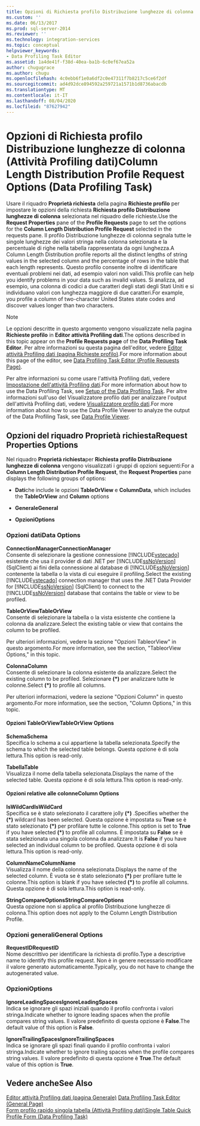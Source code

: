 ```yaml
---
title: Opzioni di Richiesta profilo Distribuzione lunghezze di colonna (Attività Profiling dati) | Microsoft Docs
ms.custom: ''
ms.date: 06/13/2017
ms.prod: sql-server-2014
ms.reviewer: ''
ms.technology: integration-services
ms.topic: conceptual
helpviewer_keywords:
- Data Profiling Task Editor
ms.assetid: 1a4de41f-f38d-40ea-ba1b-6c0ef67ea52a
author: chugugrace
ms.author: chugu
ms.openlocfilehash: 4c0ebb6f1e0a6df2c0e47311f7b8217c5ce6f2df
ms.sourcegitcommit: ad4d92dce894592a259721a1571b1d8736abacdb
ms.translationtype: MT
ms.contentlocale: it-IT
ms.lasthandoff: 08/04/2020
ms.locfileid: "87627942"
---
```

# <a name="column-length-distribution-profile-request-options-data-profiling-task"></a><span data-ttu-id="85cab-102">Opzioni di Richiesta profilo Distribuzione lunghezze di colonna (Attività Profiling dati)</span><span class="sxs-lookup"><span data-stu-id="85cab-102">Column Length Distribution Profile Request Options (Data Profiling Task)</span></span>
  <span data-ttu-id="85cab-103">Usare il riquadro **Proprietà richiesta** della pagina **Richieste profilo** per impostare le opzioni della richiesta **Richiesta profilo Distribuzione lunghezze di colonna** selezionata nel riquadro delle richieste.</span><span class="sxs-lookup"><span data-stu-id="85cab-103">Use the **Request Properties** pane of the **Profile Requests** page to set the options for the **Column Length Distribution Profile Request** selected in the requests pane.</span></span> <span data-ttu-id="85cab-104">Il profilo Distribuzione lunghezze di colonna segnala tutte le singole lunghezze dei valori stringa nella colonna selezionata e la percentuale di righe nella tabella rappresentata da ogni lunghezza.</span><span class="sxs-lookup"><span data-stu-id="85cab-104">A Column Length Distribution profile reports all the distinct lengths of string values in the selected column and the percentage of rows in the table that each length represents.</span></span> <span data-ttu-id="85cab-105">Questo profilo consente inoltre di identificare eventuali problemi nei dati, ad esempio valori non validi.</span><span class="sxs-lookup"><span data-stu-id="85cab-105">This profile can help you identify problems in your data such as invalid values.</span></span> <span data-ttu-id="85cab-106">Si analizza, ad esempio, una colonna di codici a due caratteri degli stati degli Stati Uniti e si individuano valori con lunghezza maggiore di due caratteri.</span><span class="sxs-lookup"><span data-stu-id="85cab-106">For example, you profile a column of two-character United States state codes and discover values longer than two characters.</span></span>  
  
> [!NOTE]  
>  <span data-ttu-id="85cab-107">Le opzioni descritte in questo argomento vengono visualizzate nella pagina **Richieste profilo** in **Editor attività Profiling dati**.</span><span class="sxs-lookup"><span data-stu-id="85cab-107">The options described in this topic appear on the **Profile Requests page** of the **Data Profiling Task Editor**.</span></span> <span data-ttu-id="85cab-108">Per altre informazioni su questa pagina dell'editor, vedere [Editor attività Profiling dati &#40;pagina Richieste profilo&#41;](data-profiling-task-editor-profile-requests-page.md).</span><span class="sxs-lookup"><span data-stu-id="85cab-108">For more information about this page of the editor, see [Data Profiling Task Editor &#40;Profile Requests Page&#41;](data-profiling-task-editor-profile-requests-page.md).</span></span>  
  
 <span data-ttu-id="85cab-109">Per altre informazioni su come usare l'attività Profiling dati, vedere [Impostazione dell'attività Profiling dati](data-profiling-task.md).</span><span class="sxs-lookup"><span data-stu-id="85cab-109">For more information about how to use the Data Profiling Task, see [Setup of the Data Profiling Task](data-profiling-task.md).</span></span> <span data-ttu-id="85cab-110">Per altre informazioni sull'uso del Visualizzatore profilo dati per analizzare l'output dell'attività Profiling dati, vedere [Visualizzatore profilo dati](data-profile-viewer.md).</span><span class="sxs-lookup"><span data-stu-id="85cab-110">For more information about how to use the Data Profile Viewer to analyze the output of the Data Profiling Task, see [Data Profile Viewer](data-profile-viewer.md).</span></span>  
  
## <a name="request-properties-options"></a><span data-ttu-id="85cab-111">Opzioni del riquadro Proprietà richiesta</span><span class="sxs-lookup"><span data-stu-id="85cab-111">Request Properties Options</span></span>  
 <span data-ttu-id="85cab-112">Nel riquadro **Proprietà richiesta**per **Richiesta profilo Distribuzione lunghezze di colonna** vengono visualizzati i gruppi di opzioni seguenti:</span><span class="sxs-lookup"><span data-stu-id="85cab-112">For a **Column Length Distribution Profile Request**, the **Request Properties** pane displays the following groups of options:</span></span>  
  
-   <span data-ttu-id="85cab-113">**Dati**che include le opzioni **TableOrView** e **Column**</span><span class="sxs-lookup"><span data-stu-id="85cab-113">**Data**, which includes the **TableOrView** and **Column** options</span></span>  
  
-   <span data-ttu-id="85cab-114">**Generale**</span><span class="sxs-lookup"><span data-stu-id="85cab-114">**General**</span></span>  
  
-   <span data-ttu-id="85cab-115">**Opzioni**</span><span class="sxs-lookup"><span data-stu-id="85cab-115">**Options**</span></span>  
  
### <a name="data-options"></a><span data-ttu-id="85cab-116">Opzioni dati</span><span class="sxs-lookup"><span data-stu-id="85cab-116">Data Options</span></span>  
 <span data-ttu-id="85cab-117">**ConnectionManager**</span><span class="sxs-lookup"><span data-stu-id="85cab-117">**ConnectionManager**</span></span>  
 <span data-ttu-id="85cab-118">Consente di selezionare la gestione connessione [!INCLUDE[vstecado](../../includes/vstecado-md.md)] esistente che usa il provider di dati .NET per [!INCLUDE[ssNoVersion](../../includes/ssnoversion-md.md)] (SqlClient) ai fini della connessione al database di [!INCLUDE[ssNoVersion](../../includes/ssnoversion-md.md)] contenente la tabella o la vista di cui eseguire il profiling.</span><span class="sxs-lookup"><span data-stu-id="85cab-118">Select the existing [!INCLUDE[vstecado](../../includes/vstecado-md.md)] connection manager that uses the .NET Data Provider for [!INCLUDE[ssNoVersion](../../includes/ssnoversion-md.md)] (SqlClient) to connect to the [!INCLUDE[ssNoVersion](../../includes/ssnoversion-md.md)] database that contains the table or view to be profiled.</span></span>  
  
 <span data-ttu-id="85cab-119">**TableOrView**</span><span class="sxs-lookup"><span data-stu-id="85cab-119">**TableOrView**</span></span>  
 <span data-ttu-id="85cab-120">Consente di selezionare la tabella o la vista esistente che contiene la colonna da analizzare.</span><span class="sxs-lookup"><span data-stu-id="85cab-120">Select the existing table or view that contains the column to be profiled.</span></span>  
  
 <span data-ttu-id="85cab-121">Per ulteriori informazioni, vedere la sezione "Opzioni TableorView" in questo argomento.</span><span class="sxs-lookup"><span data-stu-id="85cab-121">For more information, see the section, "TableorView Options," in this topic.</span></span>  
  
 <span data-ttu-id="85cab-122">**Colonna**</span><span class="sxs-lookup"><span data-stu-id="85cab-122">**Column**</span></span>  
 <span data-ttu-id="85cab-123">Consente di selezionare la colonna esistente da analizzare.</span><span class="sxs-lookup"><span data-stu-id="85cab-123">Select the existing column to be profiled.</span></span> <span data-ttu-id="85cab-124">Selezionare **(\*)** per analizzare tutte le colonne.</span><span class="sxs-lookup"><span data-stu-id="85cab-124">Select **(\*)** to profile all columns.</span></span>  
  
 <span data-ttu-id="85cab-125">Per ulteriori informazioni, vedere la sezione "Opzioni Column" in questo argomento.</span><span class="sxs-lookup"><span data-stu-id="85cab-125">For more information, see the section, "Column Options," in this topic.</span></span>  
  
#### <a name="tableorview-options"></a><span data-ttu-id="85cab-126">Opzioni TableOrView</span><span class="sxs-lookup"><span data-stu-id="85cab-126">TableOrView Options</span></span>  
 <span data-ttu-id="85cab-127">**Schema**</span><span class="sxs-lookup"><span data-stu-id="85cab-127">**Schema**</span></span>  
 <span data-ttu-id="85cab-128">Specifica lo schema a cui appartiene la tabella selezionata.</span><span class="sxs-lookup"><span data-stu-id="85cab-128">Specify the schema to which the selected table belongs.</span></span> <span data-ttu-id="85cab-129">Questa opzione è di sola lettura.</span><span class="sxs-lookup"><span data-stu-id="85cab-129">This option is read-only.</span></span>  
  
 <span data-ttu-id="85cab-130">**Tabella**</span><span class="sxs-lookup"><span data-stu-id="85cab-130">**Table**</span></span>  
 <span data-ttu-id="85cab-131">Visualizza il nome della tabella selezionata.</span><span class="sxs-lookup"><span data-stu-id="85cab-131">Displays the name of the selected table.</span></span> <span data-ttu-id="85cab-132">Questa opzione è di sola lettura.</span><span class="sxs-lookup"><span data-stu-id="85cab-132">This option is read-only.</span></span>  
  
#### <a name="column-options"></a><span data-ttu-id="85cab-133">Opzioni relative alle colonne</span><span class="sxs-lookup"><span data-stu-id="85cab-133">Column Options</span></span>  
 <span data-ttu-id="85cab-134">**IsWildCard**</span><span class="sxs-lookup"><span data-stu-id="85cab-134">**IsWildCard**</span></span>  
 <span data-ttu-id="85cab-135">Specifica se è stato selezionato il carattere jolly **(\*)** .</span><span class="sxs-lookup"><span data-stu-id="85cab-135">Specifies whether the **(\*)** wildcard has been selected.</span></span> <span data-ttu-id="85cab-136">Questa opzione è impostata su **True** se è stato selezionato **(\*)** per profilare tutte le colonne.</span><span class="sxs-lookup"><span data-stu-id="85cab-136">This option is set to **True** if you have selected **(\*)** to profile all columns.</span></span> <span data-ttu-id="85cab-137">È impostata su **False** se è stata selezionata una singola colonna da analizzare.</span><span class="sxs-lookup"><span data-stu-id="85cab-137">It is **False** if you have selected an individual column to be profiled.</span></span> <span data-ttu-id="85cab-138">Questa opzione è di sola lettura.</span><span class="sxs-lookup"><span data-stu-id="85cab-138">This option is read-only.</span></span>  
  
 <span data-ttu-id="85cab-139">**ColumnName**</span><span class="sxs-lookup"><span data-stu-id="85cab-139">**ColumnName**</span></span>  
 <span data-ttu-id="85cab-140">Visualizza il nome della colonna selezionata.</span><span class="sxs-lookup"><span data-stu-id="85cab-140">Displays the name of the selected column.</span></span> <span data-ttu-id="85cab-141">È vuota se è stato selezionato **(\*)** per profilare tutte le colonne.</span><span class="sxs-lookup"><span data-stu-id="85cab-141">This option is blank if you have selected **(\*)** to profile all columns.</span></span> <span data-ttu-id="85cab-142">Questa opzione è di sola lettura.</span><span class="sxs-lookup"><span data-stu-id="85cab-142">This option is read-only.</span></span>  
  
 <span data-ttu-id="85cab-143">**StringCompareOptions**</span><span class="sxs-lookup"><span data-stu-id="85cab-143">**StringCompareOptions**</span></span>  
 <span data-ttu-id="85cab-144">Questa opzione non si applica al profilo Distribuzione lunghezze di colonna.</span><span class="sxs-lookup"><span data-stu-id="85cab-144">This option does not apply to the Column Length Distribution Profile.</span></span>  
  
### <a name="general-options"></a><span data-ttu-id="85cab-145">Opzioni generali</span><span class="sxs-lookup"><span data-stu-id="85cab-145">General Options</span></span>  
 <span data-ttu-id="85cab-146">**RequestID**</span><span class="sxs-lookup"><span data-stu-id="85cab-146">**RequestID**</span></span>  
 <span data-ttu-id="85cab-147">Nome descrittivo per identificare la richiesta di profilo.</span><span class="sxs-lookup"><span data-stu-id="85cab-147">Type a descriptive name to identify this profile request.</span></span> <span data-ttu-id="85cab-148">Non è in genere necessario modificare il valore generato automaticamente.</span><span class="sxs-lookup"><span data-stu-id="85cab-148">Typically, you do not have to change the autogenerated value.</span></span>  
  
### <a name="options"></a><span data-ttu-id="85cab-149">Opzioni</span><span class="sxs-lookup"><span data-stu-id="85cab-149">Options</span></span>  
 <span data-ttu-id="85cab-150">**IgnoreLeadingSpaces**</span><span class="sxs-lookup"><span data-stu-id="85cab-150">**IgnoreLeadingSpaces**</span></span>  
 <span data-ttu-id="85cab-151">Indica se ignorare gli spazi iniziali quando il profilo confronta i valori stringa.</span><span class="sxs-lookup"><span data-stu-id="85cab-151">Indicate whether to ignore leading spaces when the profile compares string values.</span></span> <span data-ttu-id="85cab-152">Il valore predefinito di questa opzione è **False**.</span><span class="sxs-lookup"><span data-stu-id="85cab-152">The default value of this option is **False**.</span></span>  
  
 <span data-ttu-id="85cab-153">**IgnoreTrailingSpaces**</span><span class="sxs-lookup"><span data-stu-id="85cab-153">**IgnoreTrailingSpaces**</span></span>  
 <span data-ttu-id="85cab-154">Indica se ignorare gli spazi finali quando il profilo confronta i valori stringa.</span><span class="sxs-lookup"><span data-stu-id="85cab-154">Indicate whether to ignore trailing spaces when the profile compares string values.</span></span> <span data-ttu-id="85cab-155">Il valore predefinito di questa opzione è **True**.</span><span class="sxs-lookup"><span data-stu-id="85cab-155">The default value of this option is **True**.</span></span>  
  
## <a name="see-also"></a><span data-ttu-id="85cab-156">Vedere anche</span><span class="sxs-lookup"><span data-stu-id="85cab-156">See Also</span></span>  
 <span data-ttu-id="85cab-157">[Editor attività Profiling dati &#40;pagina Generale&#41;](../general-page-of-integration-services-designers-options.md) </span><span class="sxs-lookup"><span data-stu-id="85cab-157">[Data Profiling Task Editor &#40;General Page&#41;](../general-page-of-integration-services-designers-options.md) </span></span>  
 [<span data-ttu-id="85cab-158">Form profilo rapido singola tabella &#40;Attività Profiling dati&#41;</span><span class="sxs-lookup"><span data-stu-id="85cab-158">Single Table Quick Profile Form &#40;Data Profiling Task&#41;</span></span>](single-table-quick-profile-form-data-profiling-task.md)  
  
  
